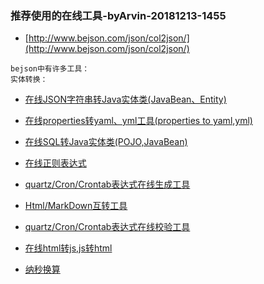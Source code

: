 
### 推荐使用的在线工具-byArvin-20181213-1455
- [http://www.bejson.com/json/col2json/](http://www.bejson.com/json/col2json/)

```
bejson中有许多工具：
实体转换：

```
- [在线JSON字符串转Java实体类(JavaBean、Entity)](http://www.bejson.com/json2javapojo/new/)
- [在线properties转yaml、yml工具(properties to yaml,yml)](https://www.bejson.com/devtools/properties2yaml/)
- [在线SQL转Java实体类(POJO,JavaBean)](http://www.bejson.com/devtools/sql2pojo/)
- [在线正则表达式](http://www.bejson.com/othertools/regex/)
- [quartz/Cron/Crontab表达式在线生成工具](http://www.bejson.com/othertools/cron/)
- [Html/MarkDown互转工具](http://www.bejson.com/convert/html2markdown/)
- [quartz/Cron/Crontab表达式在线校验工具](http://www.bejson.com/othertools/cronvalidate/)
- [在线html转js,js转html](http://www.bejson.com/convert/html_js/)

- [纳秒换算](https://cn.office-converter.com/Nanoseconds-Time-Converter)